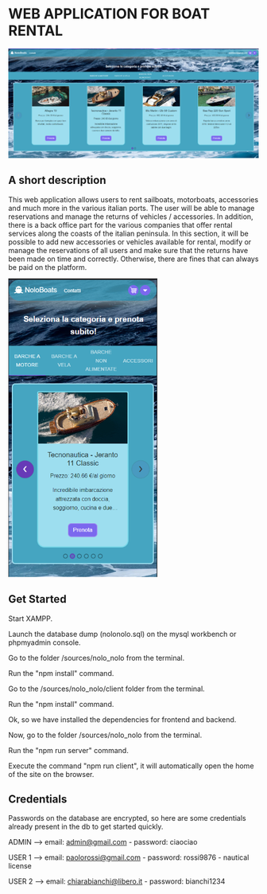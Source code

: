 
# WEB APPLICATION FOR BOAT RENTAL

![ciaociao](screenApp1.png)

## A short description

This web application allows users to rent sailboats, motorboats, accessories and much more in the various italian ports. The user will be able to manage reservations and manage the returns of vehicles / accessories.  In addition, there is a back office part for the various companies that offer rental services along the coasts of the italian peninsula. In this section, it will be possible to add new accessories or vehicles available for rental, modify or manage the reservations of all users and make sure that the returns have been made on time and correctly. Otherwise, there are fines that can always be paid on the platform.

<img src="screenApp4.png" alt="drawing" width="300" height="600"/>

## Get Started

Start XAMPP.

Launch the database dump (nolonolo.sql) on the mysql workbench or phpmyadmin console.

Go to the folder /sources/nolo_nolo from the terminal.

Run the "npm install" command.

Go to the /sources/nolo_nolo/client folder from the terminal.

Run the "npm install" command.

Ok, so we have installed the dependencies for frontend and backend.

Now, go to the folder /sources/nolo_nolo from the terminal.

Run the "npm run server" command.

Execute the command "npm run client", it will automatically open the home of the site on the browser.

## Credentials

Passwords on the database are encrypted, so here are some credentials already present in the db to get started quickly.

ADMIN --> email: admin@gmail.com - password: ciaociao

USER 1 --> email: paolorossi@gmail.com - password: rossi9876 - nautical license

USER 2 --> email: chiarabianchi@libero.it - password: bianchi1234
